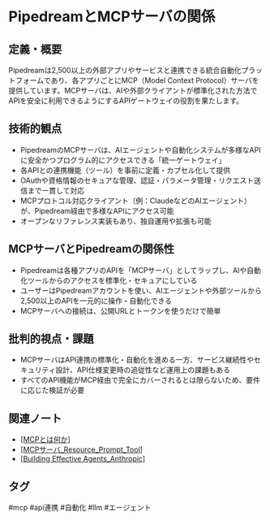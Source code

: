 # PipedreamとMCPサーバの関係

## 定義・概要
Pipedreamは2,500以上の外部アプリやサービスと連携できる統合自動化プラットフォームであり、各アプリごとにMCP（Model Context Protocol）サーバを提供しています。MCPサーバは、AIや外部クライアントが標準化された方法でAPIを安全に利用できるようにするAPIゲートウェイの役割を果たします。

## 技術的観点
- PipedreamのMCPサーバは、AIエージェントや自動化システムが多様なAPIに安全かつプログラム的にアクセスできる「統一ゲートウェイ」
- 各APIとの連携機能（ツール）を事前に定義・カプセル化して提供
- OAuthや資格情報のセキュアな管理、認証・パラメータ管理・リクエスト送信まで一貫して対応
- MCPプロトコル対応クライアント（例：ClaudeなどのAIエージェント）が、Pipedream経由で多様なAPIにアクセス可能
- オープンなリファレンス実装もあり、独自運用や拡張も可能

## MCPサーバとPipedreamの関係性
- Pipedreamは各種アプリのAPIを「MCPサーバ」としてラップし、AIや自動化ツールからのアクセスを標準化・セキュアにしている
- ユーザーはPipedreamアカウントを使い、AIエージェントや外部ツールから2,500以上のAPIを一元的に操作・自動化できる
- MCPサーバへの接続は、公開URLとトークンを使うだけで簡単

## 批判的視点・課題
- MCPサーバはAPI連携の標準化・自動化を進める一方、サービス継続性やセキュリティ設計、API仕様変更時の追従性など運用上の課題もある
- すべてのAPI機能がMCP経由で完全にカバーされるとは限らないため、要件に応じた検証が必要

## 関連ノート
- [[MCPとは何か]]
- [[MCPサーバ_Resource_Prompt_Tool]]
- [[Building Effective Agents_Anthropic]]

## タグ
#mcp #api連携 #自動化 #llm #エージェント

[//begin]: # "Autogenerated link references for markdown compatibility"
[MCPとは何か]: MCP%E3%81%A8%E3%81%AF%E4%BD%95%E3%81%8B.md "MCP（Model Context Protocol）とは何か"
[MCPサーバ_Resource_Prompt_Tool]: MCP%E3%82%B5%E3%83%BC%E3%83%90_Resource_Prompt_Tool.md "MCPサーバのResource・Prompt・Toolとは何か"
[Building Effective Agents_Anthropic]: <Building Effective Agents_Anthropic.md> "Building Effective Agents（Anthropic要約）"
[//end]: # "Autogenerated link references"

